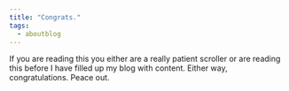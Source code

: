```yaml
---
title: "Congrats."
tags:
  - aboutblog
---
```

If you are reading this you either are a really patient scroller or are reading this before I have filled up my blog with content. Either way, congratulations. Peace out.

